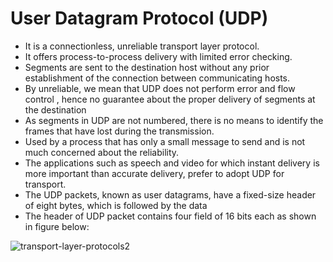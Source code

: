 # User Datagram Protocol (UDP)
- It is a connectionless, unreliable transport layer protocol.
- It offers process-to-process delivery with limited error checking.
- Segments are sent to the destination host without any prior establishment of the connection between communicating hosts.
- By unreliable, we mean that UDP does not perform error and flow control , hence no guarantee about the proper delivery of segments at the destination
- As segments in UDP are not numbered, there is no means to identify the frames that have lost during the transmission.
- Used by a process that has only a small message to send and is not much concerned about the reliability.
- The applications such as speech and video for which instant delivery is more important than accurate delivery, prefer to adopt UDP for transport.
- The UDP packets, known as user datagrams, have a fixed-size header of eight bytes, which is followed by the data
- The header of UDP packet contains four field of 16 bits each as shown in figure below:

![transport-layer-protocols2](https://github.com/anubhav7747/Notes/assets/77168708/06d6036a-ccd5-4662-8497-46f2df9ea678)



